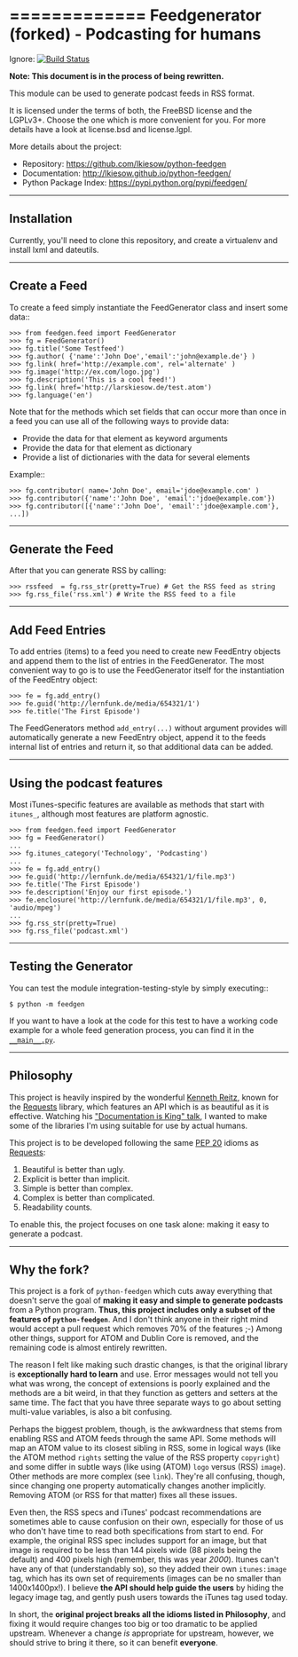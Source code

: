 =============
Feedgenerator (forked) - Podcasting for humans
=============

Ignore:
[![Build Status](https://travis-ci.org/lkiesow/python-feedgen.svg?branch=master)
](https://travis-ci.org/lkiesow/python-feedgen)

**Note: This document is in the process of being rewritten.**

This module can be used to generate podcast feeds in RSS format.

It is licensed under the terms of both, the FreeBSD license and the LGPLv3+.
Choose the one which is more convenient for you. For more details have a look
at license.bsd and license.lgpl.

More details about the project:

- Repository:            https://github.com/lkiesow/python-feedgen
- Documentation:         http://lkiesow.github.io/python-feedgen/
- Python Package Index:  https://pypi.python.org/pypi/feedgen/


------------
Installation
------------

Currently, you'll need to clone this repository, and create a virtualenv and
install lxml and dateutils.


-------------
Create a Feed
-------------

To create a feed simply instantiate the FeedGenerator class and insert some
data::

    >>> from feedgen.feed import FeedGenerator
    >>> fg = FeedGenerator()
    >>> fg.title('Some Testfeed')
    >>> fg.author( {'name':'John Doe','email':'john@example.de'} )
    >>> fg.link( href='http://example.com', rel='alternate' )
    >>> fg.image('http://ex.com/logo.jpg')
    >>> fg.description('This is a cool feed!')
    >>> fg.link( href='http://larskiesow.de/test.atom')
    >>> fg.language('en')

Note that for the methods which set fields that can occur more than once in a
feed you can use all of the following ways to provide data:

- Provide the data for that element as keyword arguments
- Provide the data for that element as dictionary
- Provide a list of dictionaries with the data for several elements

Example::

    >>> fg.contributor( name='John Doe', email='jdoe@example.com' )
    >>> fg.contributor({'name':'John Doe', 'email':'jdoe@example.com'})
    >>> fg.contributor([{'name':'John Doe', 'email':'jdoe@example.com'}, ...])

-----------------
Generate the Feed
-----------------

After that you can generate RSS by calling:

    >>> rssfeed  = fg.rss_str(pretty=True) # Get the RSS feed as string
    >>> fg.rss_file('rss.xml') # Write the RSS feed to a file


----------------
Add Feed Entries
----------------

To add entries (items) to a feed you need to create new FeedEntry objects and
append them to the list of entries in the FeedGenerator. The most convenient
way to go is to use the FeedGenerator itself for the instantiation of the
FeedEntry object:

    >>> fe = fg.add_entry()
    >>> fe.guid('http://lernfunk.de/media/654321/1')
    >>> fe.title('The First Episode')

The FeedGenerators method `add_entry(...)` without argument provides will
automatically generate a new FeedEntry object, append it to the feeds internal
list of entries and return it, so that additional data can be added.

--------------------------
Using the podcast features
--------------------------

Most iTunes-specific features are available as methods that start with `itunes_`,
although most features are platform agnostic.

    >>> from feedgen.feed import FeedGenerator
    >>> fg = FeedGenerator()
    ...
    >>> fg.itunes_category('Technology', 'Podcasting')
    ...
    >>> fe = fg.add_entry()
    >>> fe.guid('http://lernfunk.de/media/654321/1/file.mp3')
    >>> fe.title('The First Episode')
    >>> fe.description('Enjoy our first episode.')
    >>> fe.enclosure('http://lernfunk.de/media/654321/1/file.mp3', 0, 'audio/mpeg')
    ...
    >>> fg.rss_str(pretty=True)
    >>> fg.rss_file('podcast.xml')



---------------------
Testing the Generator
---------------------

You can test the module integration-testing-style by simply executing::

    $ python -m feedgen

If you want to have a look at the code for this test to have a working code
example for a whole feed generation process, you can find it in the
[`__main__.py`](https://github.com/tobinus/python-feedgen/blob/podcastgen/feedgen/__main__.py).


----------
Philosophy
----------

This project is heavily inspired by the wonderful
[Kenneth Reitz](http://www.kennethreitz.org/projects), known for the
[Requests](http://docs.python-requests.org) library, which features an API which is
as beautiful as it is effective. Watching his
["Documentation is King" talk](http://www.kennethreitz.org/talks/#/documentation-is-king/),
I wanted to make some of the libraries I'm using suitable for use by actual humans.

This project is to be developed following the same
[PEP 20](https://www.python.org/dev/peps/pep-0020/) idioms as
[Requests](http://docs.python-requests.org/en/master/user/intro/#philosophy):

1. Beautiful is better than ugly.
2. Explicit is better than implicit.
3. Simple is better than complex.
4. Complex is better than complicated.
5. Readability counts.

To enable this, the project focuses on one task alone: making it easy to generate a podcast.


-------------
Why the fork?
-------------

This project is a fork of `python-feedgen` which cuts away everything that
doesn't serve the goal of **making it easy and simple to generate podcasts** from
a Python program. **Thus, this project includes only a subset of the features
of `python-feedgen`**. And I don't think anyone in their right mind would accept a pull
request which removes 70% of the features ;-) Among other things, support for ATOM and
Dublin Core is removed, and the remaining code is almost entirely rewritten.

The reason I felt like making such drastic changes, is that the original library is
**exceptionally hard to learn** and use. Error messages would not tell you what was wrong,
the concept of extensions is poorly explained and the methods are a bit weird, in that
they function as getters and setters at the same time. The fact that you have three
separate ways to go about setting multi-value variables, is also a bit confusing.

Perhaps the biggest problem, though, is the awkwardness that stems from enabling
RSS and ATOM feeds through the same API. Some methods will map an ATOM value to
its closest sibling in RSS, some in logical ways (like the ATOM method `rights` setting
the value of the RSS property `copyright`) and some differ in subtle ways (like using
(ATOM) `logo` versus (RSS) `image`). Other methods are more complex (see `link`). They're all
confusing, though, since changing one property automatically changes another implicitly.
Removing ATOM (or RSS for that matter) fixes all these issues.

Even then, the RSS specs and iTunes' podcast recommendations are sometimes able to
cause confusion on their own, especially for those of us who don't have time to
read both specifications from start to end. For example, the original RSS spec
includes support for an image, but that image is required to be less than 144 pixels
wide (88 pixels being the default) and 400 pixels high (remember, this was year _2000_).
Itunes can't have any of that (understandably so), so they added their own `itunes:image`
tag, which has its own set of requirements (images can be no smaller than 1400x1400px!).
I believe **the API should help guide the users** by hiding the legacy image tag,
and gently push users towards the iTunes tag used today.

In short, the **original project breaks all the idioms listed in Philosophy**, and
fixing it would require changes too big or too dramatic to be applied upstream.
Whenever a change _is_ appropriate for upstream, however, we should strive to
bring it there, so it can benefit **everyone**.
